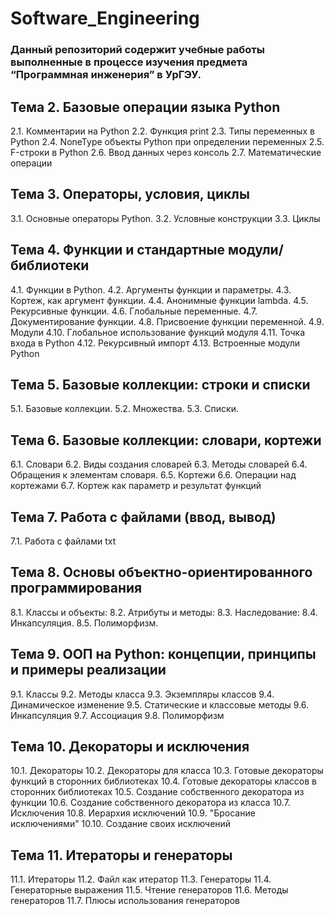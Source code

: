 # Software_Engineering
### Данный репозиторий содержит учебные работы выполненные в процессе изучения предмета “Программная инженерия” в УрГЭУ.

## Тема 2. Базовые операции языка Python

2.1. Комментарии на Python
2.2. Функция print
2.3. Типы переменных в Python
2.4. NoneType объекты Python при определении переменных
2.5. F-строки в Python
2.6. Ввод данных через консоль
2.7. Математические операции

## Тема 3. Операторы, условия, циклы

3.1. Основные операторы Python.
3.2. Условные конструкции 
3.3. Циклы

 

## Тема 4. Функции и стандартные модули/библиотеки

4.1. Функции в Python.
4.2. Аргументы функции и параметры.
4.3. Кортеж, как аргумент функции.
4.4. Анонимные функции lambda.
4.5. Рекурсивные функции.
4.6. Глобальные переменные.
4.7. Документирование функции.
4.8. Присвоение функции переменной.
4.9. Модули
4.10. Глобальное использование функций модуля
4.11. Точка входа в Python
4.12. Рекурсивный импорт
4.13. Встроенные модули Python

## Тема 5. Базовые коллекции: строки и списки

5.1. Базовые коллекции.
5.2. Множества.
5.3. Списки.

## Тема 6. Базовые коллекции: словари, кортежи

6.1. Словари
6.2. Виды создания словарей
6.3. Методы словарей
6.4. Обращения к элементам словаря.
6.5. Кортежи
6.6. Операции над кортежами
6.7. Кортеж как параметр и результат функций

## Тема 7.  Работа с файлами (ввод, вывод)

7.1. Работа с файлами txt

## Тема 8.  Основы объектно-ориентированного программирования

8.1. Классы и объекты:
8.2. Атрибуты и методы:
8.3. Наследование:
8.4. Инкапсуляция.
8.5. Полиморфизм.

## Тема 9.  ООП на Python: концепции, принципы и примеры реализации

9.1. Классы
9.2. Методы класса
9.3. Экземпляры классов
9.4. Динамическое изменение
9.5. Статические и классовые методы
9.6. Инкапсуляция
9.7. Ассоциация
9.8. Полиморфизм

 

## Тема 10.  Декораторы и исключения

10.1. Декораторы
10.2. Декораторы для класса
10.3. Готовые декораторы функций в сторонних библиотеках
10.4. Готовые декораторы классов в сторонних библиотеках
10.5. Создание собственного декоратора из функции
10.6. Создание собственного декоратора из класса
10.7. Исключения 
10.8. Иерархия исключений 
10.9. "Бросание исключениями"
10.10. Создание своих исключений

## Тема 11.  Итераторы и генераторы

11.1. Итераторы
11.2. Файл как итератор
11.3. Генераторы
11.4. Генераторные выражения
11.5. Чтение генераторов
11.6. Методы генераторов
11.7. Плюсы использования генераторов
